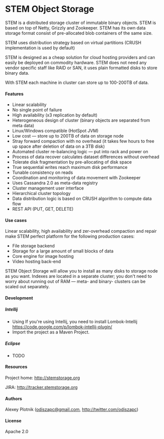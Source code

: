 # STEM Object Storage

STEM is a distributed storage cluster of immutable binary objects. STEM is based on top of Netty, Grizzly and Zookeeper. STEM has its own data storage format consist of pre-allocated blob containers of the same size.

STEM uses distribution strategy based on virtual partitions (CRUSH implementation is used by default)

STEM is designed as a cheap solution for cloud hosting providers and can easily be deployed on commodity hardware. STEM does not need any vendor specific staff like RAID or SAN, it uses plain formatted disks to store binary data.

With STEM each machine in cluster can store up to 100-200TB of data.

#### Features
- Linear scalability
- No single point of failure
- High availability (x3 replication by default)
- Heterogeneous design of cluster (binary objects are separated from meta data)
- Linux/Windows compatible (HotSpot JVM)
- Low cost — store up to 200TB of data on storage node
- Stray forward compaction with no overhead (it takes few hours to free up space after deletion of data on a 3TB disk)
- Automated cluster re-balancing logic — put into rack and power on
- Process of data recover calculates dataset differences without overhead
- Tolerate disk fragmentation by pre-allocating of disk space
- True sequential writes reach maximum disk performance
- Tunable consistency on reads
- Coordination and monitoring of data movement with Zookeeper
- Uses Cassandra 2.0 as meta-data registry
- Cluster management user interface
- Hierarchical cluster topology
- Data distribution logic is based on CRUSH algorithm to compute data flow
- REST API (PUT, GET, DELETE)

#### Use cases
Linear scalability, high availability and zer-overhead compaction and repair make STEM perfect platform for the following production cases:
- File storage backend
- Storage for a large amount of small blocks of data
- Core engine for image hosting
- Video hosting back-end

STEM Object Storage will allow you to install as many disks to storage node as you want. Indexes are located in a separate cluster; you don't need to worry about running out of RAM — meta- and binary- clusters can be scaled out separately.

#### Development
##### Intellij
- Using  If you're using Intellij, you need to install Lombok-Intellij https://code.google.com/p/lombok-intellij-plugin/
- Import the project as a Maven Project.

##### Eclipse
- TODO

#### Resources
Project home: http://stemstorage.org

JIRA: http://tracker.stemstorage.org


#### Authors
Alexey Plotnik (odiszapc@gmail.com, http://twitter.com/odiszapc)

#### License
Apache 2.0
